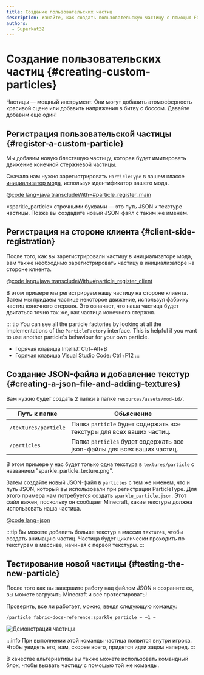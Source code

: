 ```yaml
---
title: Создание пользовательских частиц
description: Узнайте, как создать пользовательскую частицу с помощью Fabric API.
authors:
  - Superkat32
---
```


# Создание пользовательских частиц {#creating-custom-particles}

Частицы — мощный инструмент. Они могут добавить атомосферность красивой сцене или добавить напряжения в битву с боссом. Давайте добавим еще один!

## Регистрация пользовательской частицы {#register-a-custom-particle}

Мы добавим новую блестящую частицу, которая будет имитировать движение конечной стержневой частицы.

Сначала нам нужно зарегистрировать `ParticleType` в вашем классе [инициализатор мода](../../getting-started/project-structure#entrypoints), используя идентификатор вашего мода.

@[code lang=java transcludeWith=#particle_register_main](@/reference/latest/src/main/java/com/example/docs/FabricDocsReference.java)

«sparkle_particle» строчными буквами — это путь JSON к текстуре частицы. Позже вы создадите новый JSON-файл с таким же именем.

## Регистрация на стороне клиента {#client-side-registration}

После того, как вы зарегистрировали частицу в инициализаторе мода, вам также необходимо зарегистрировать частицу в инициализаторе на стороне клиента.

@[code lang=java transcludeWith=#particle_register_client](@/reference/latest/src/client/java/com/example/docs/FabricDocsReferenceClient.java)

В этом примере мы регистрируем нашу частицу на стороне клиента. Затем мы придаем частице некоторое движение, используя фабрику частиц конечного стержня. Это означает, что наша частица будет двигаться точно так же, как частица конечного стержня.

::: tip
You can see all the particle factories by looking at all the implementations of the `ParticleFactory` interface. This is helpful if you want to use another particle's behaviour for your own particle.

- Горячая клавиша IntelliJ: Ctrl+Alt+B
- Горячая клавиша Visual Studio Code: Ctrl+F12
  :::

## Создание JSON-файла и добавление текстур {#creating-a-json-file-and-adding-textures}

Вам нужно будет создать 2 папки в папке `resources/assets/mod-id/`.

| Путь к папке         | Обьяснение                                                                              |
| -------------------- | --------------------------------------------------------------------------------------- |
| `/textures/particle` | Папка `particle` будет содержать все текстуры для всех ваших частиц.    |
| `/particles`         | Папка `particles` будет содержать все json-файлы для всех ваших частиц. |

В этом примере у нас будет только одна текстура в `textures/particle` с названием "sparkle_particle_texture.png".

Затем создайте новый JSON-файл в `particles` с тем же именем, что и путь JSON, который вы использовали при регистрации ParticleType. Для этого примера нам потребуется создать `sparkle_particle.json`. Этот файл важен, поскольку он сообщает Minecraft, какие текстуры должна использовать наша частица.

@[code lang=json](@/reference/latest/src/main/resources/assets/fabric-docs-reference/particles/sparkle_particle.json)

:::tip
Вы можете добавить больше текстур в массив `textures`, чтобы создать анимацию частиц. Частица будет циклически проходить по текстурам в массиве, начиная с первой текстуры.
:::

## Тестирование новой частицы {#testing-the-new-particle}

После того как вы завершите работу над файлом JSON и сохраните ее, вы можете загрузить Minecraft и все протестировать!

Проверить, все ли работает, можно, введя следующую команду:

```mcfunction
/particle fabric-docs-reference:sparkle_particle ~ ~1 ~
```

![Демонстрация частицы](/assets/develop/rendering/particles/sparkle-particle-showcase.png)

:::info
При выполнении этой команды частица появится внутри игрока. Чтобы увидеть его, вам, скорее всего, придется идти задом наперед.
:::

В качестве альтернативы вы также можете использовать командный блок, чтобы вызвать частицу с помощью той же команды.
